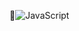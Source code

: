  📌![JavaScript](https://img.shields.io/badge/JavaScript-F7DF1E?style=flat-square&logo=JavaScript&logoColor=white)
 
